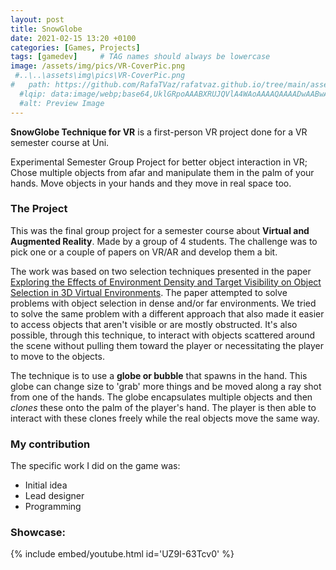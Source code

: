 ```yaml
---
layout: post
title: SnowGlobe
date: 2021-02-15 13:20 +0100
categories: [Games, Projects]
tags: [gamedev]     # TAG names should always be lowercase
image: /assets/img/pics/VR-CoverPic.png
 #..\..\assets\img\pics\VR-CoverPic.png
#   path: https://github.com/RafaTVaz/rafatvaz.github.io/tree/main/assets/img/pics/VR-CoverPic.png
  #lqip: data:image/webp;base64,UklGRpoAAABXRUJQVlA4WAoAAAAQAAAADwAABwAAQUxQSDIAAAARL0AmbZurmr57yyIiqE8oiG0bejIYEQTgqiDA9vqnsUSI6H+oAERp2HZ65qP/VIAWAFZQOCBCAAAA8AEAnQEqEAAIAAVAfCWkAALp8sF8rgRgAP7o9FDvMCkMde9PK7euH5M1m6VWoDXf2FkP3BqV0ZYbO6NA/VFIAAAA
  #alt: Preview Image
---
```


**SnowGlobe Technique for VR** is a first-person VR project done for a VR semester course at Uni. 
<!-- #![Pic](https://img.itch.zone/aW1nLzg1OTc5MTMucG5n/original/qBYs2L.png) -->


Experimental Semester Group Project for better object interaction in VR; Chose multiple objects from afar and manipulate them in the palm of your hands. Move objects in your hands and they move in real space too.

<!-- *The game is available on [itch](https://bahble.itch.io/push-the-pull)* -->

### The Project
This was the final group project for a semester course about **Virtual and Augmented Reality**. Made by a group of 4 students. The challenge was to pick one or a couple of papers on VR/AR and develop them a bit. 

The work was based on two selection techniques presented in the paper [Exploring the Effects of Environment Density and Target Visibility on Object Selection in 3D Virtual Environments](https://ieeexplore.ieee.org/document/4142854). The paper attempted to solve problems with object selection in dense and/or far environments. We tried to solve the same problem with a different approach that also made it easier to access objects that aren't visible or are mostly obstructed. It's also possible, through this technique, to interact with objects scattered around the scene without pulling them toward the player or necessitating the player to move to the objects. 

The technique is to use a **globe or bubble** that spawns in the hand. This globe can change size to 'grab' more things and be moved along a ray shot from one of the hands. The globe encapsulates multiple objects and then *clones* these onto the palm of the player's hand.  The player is then able to interact with these clones freely while the real objects move the same way.


### My contribution 


The specific work I did on the game was:
- Initial idea
- Lead designer
- Programming




### Showcase:
{% include embed/youtube.html id='UZ9I-63Tcv0' %}